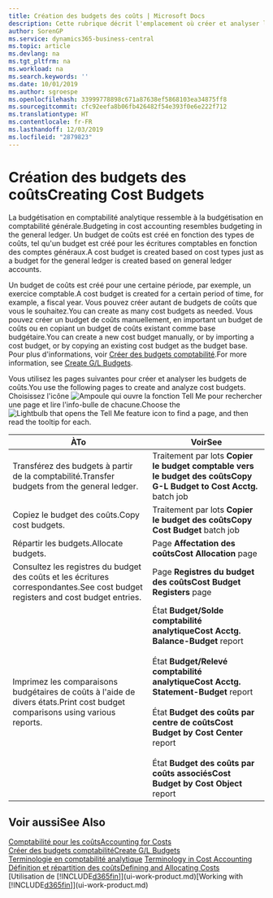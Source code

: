 ```yaml
---
title: Création des budgets des coûts | Microsoft Docs
description: Cette rubrique décrit l'emplacement où créer et analyser les budgets des coûts.
author: SorenGP
ms.service: dynamics365-business-central
ms.topic: article
ms.devlang: na
ms.tgt_pltfrm: na
ms.workload: na
ms.search.keywords: ''
ms.date: 10/01/2019
ms.author: sgroespe
ms.openlocfilehash: 33999778898c671a87638ef5868103ea34875ff8
ms.sourcegitcommit: cfc92eefa8b06fb426482f54e393f0e6e222f712
ms.translationtype: HT
ms.contentlocale: fr-FR
ms.lasthandoff: 12/03/2019
ms.locfileid: "2879823"
---
```

# <a name="creating-cost-budgets"></a><span data-ttu-id="2b1be-103">Création des budgets des coûts</span><span class="sxs-lookup"><span data-stu-id="2b1be-103">Creating Cost Budgets</span></span>
<span data-ttu-id="2b1be-104">La budgétisation en comptabilité analytique ressemble à la budgétisation en comptabilité générale.</span><span class="sxs-lookup"><span data-stu-id="2b1be-104">Budgeting in cost accounting resembles budgeting in the general ledger.</span></span> <span data-ttu-id="2b1be-105">Un budget de coûts est créé en fonction des types de coûts, tel qu'un budget est créé pour les écritures comptables en fonction des comptes généraux.</span><span class="sxs-lookup"><span data-stu-id="2b1be-105">A cost budget is created based on cost types just as a budget for the general ledger is created based on general ledger accounts.</span></span>  

<span data-ttu-id="2b1be-106">Un budget de coûts est créé pour une certaine période, par exemple, un exercice comptable.</span><span class="sxs-lookup"><span data-stu-id="2b1be-106">A cost budget is created for a certain period of time, for example, a fiscal year.</span></span> <span data-ttu-id="2b1be-107">Vous pouvez créer autant de budgets de coûts que vous le souhaitez.</span><span class="sxs-lookup"><span data-stu-id="2b1be-107">You can create as many cost budgets as needed.</span></span> <span data-ttu-id="2b1be-108">Vous pouvez créer un budget de coûts manuellement, en important un budget de coûts ou en copiant un budget de coûts existant comme base budgétaire.</span><span class="sxs-lookup"><span data-stu-id="2b1be-108">You can create a new cost budget manually, or by importing a cost budget, or by copying an existing cost budget as the budget base.</span></span> <span data-ttu-id="2b1be-109">Pour plus d'informations, voir [Créer des budgets comptabilité](finance-how-create-budgets.md).</span><span class="sxs-lookup"><span data-stu-id="2b1be-109">For more information, see [Create G/L Budgets](finance-how-create-budgets.md).</span></span>

<span data-ttu-id="2b1be-110">Vous utilisez les pages suivantes pour créer et analyser les budgets de coûts.</span><span class="sxs-lookup"><span data-stu-id="2b1be-110">You use the following pages to create and analyze cost budgets.</span></span> <span data-ttu-id="2b1be-111">Choisissez l'icône ![Ampoule qui ouvre la fonction Tell Me](media/ui-search/search_small.png "Dites-moi ce que vous voulez faire") pour rechercher une page et lire l'info-bulle de chacune.</span><span class="sxs-lookup"><span data-stu-id="2b1be-111">Choose the ![Lightbulb that opens the Tell Me feature](media/ui-search/search_small.png "Tell me what you want to do") icon to find a page, and then read the tooltip for each.</span></span>

|<span data-ttu-id="2b1be-112">À</span><span class="sxs-lookup"><span data-stu-id="2b1be-112">To</span></span>|<span data-ttu-id="2b1be-113">Voir</span><span class="sxs-lookup"><span data-stu-id="2b1be-113">See</span></span>|  
|--------|---------|  
|<span data-ttu-id="2b1be-114">Transférez des budgets à partir de la comptabilité.</span><span class="sxs-lookup"><span data-stu-id="2b1be-114">Transfer budgets from the general ledger.</span></span>|<span data-ttu-id="2b1be-115">Traitement par lots **Copier le budget comptable vers le budget des coûts**</span><span class="sxs-lookup"><span data-stu-id="2b1be-115">**Copy G-L Budget to Cost Acctg.** batch job</span></span>|  
|<span data-ttu-id="2b1be-116">Copiez le budget des coûts.</span><span class="sxs-lookup"><span data-stu-id="2b1be-116">Copy cost budgets.</span></span>|<span data-ttu-id="2b1be-117">Traitement par lots **Copier le budget des coûts**</span><span class="sxs-lookup"><span data-stu-id="2b1be-117">**Copy Cost Budget** batch job</span></span>|  
|<span data-ttu-id="2b1be-118">Répartir les budgets.</span><span class="sxs-lookup"><span data-stu-id="2b1be-118">Allocate budgets.</span></span>|<span data-ttu-id="2b1be-119">Page **Affectation des coûts**</span><span class="sxs-lookup"><span data-stu-id="2b1be-119">**Cost Allocation** page</span></span>|  
|<span data-ttu-id="2b1be-120">Consultez les registres du budget des coûts et les écritures correspondantes.</span><span class="sxs-lookup"><span data-stu-id="2b1be-120">See cost budget registers and cost budget entries.</span></span>|<span data-ttu-id="2b1be-121">Page **Registres du budget des coûts**</span><span class="sxs-lookup"><span data-stu-id="2b1be-121">**Cost Budget Registers** page</span></span>|  
|<span data-ttu-id="2b1be-122">Imprimez les comparaisons budgétaires de coûts à l'aide de divers états.</span><span class="sxs-lookup"><span data-stu-id="2b1be-122">Print cost budget comparisons using various reports.</span></span>|<span data-ttu-id="2b1be-123">État **Budget/Solde comptabilité analytique**</span><span class="sxs-lookup"><span data-stu-id="2b1be-123">**Cost Acctg. Balance-Budget** report</span></span><br /><br /> <span data-ttu-id="2b1be-124">État **Budget/Relevé comptabilité analytique**</span><span class="sxs-lookup"><span data-stu-id="2b1be-124">**Cost Acctg. Statement-Budget** report</span></span><br /><br /> <span data-ttu-id="2b1be-125">État **Budget des coûts par centre de coûts**</span><span class="sxs-lookup"><span data-stu-id="2b1be-125">**Cost Budget by Cost Center** report</span></span><br /><br /> <span data-ttu-id="2b1be-126">État **Budget des coûts par coûts associés**</span><span class="sxs-lookup"><span data-stu-id="2b1be-126">**Cost Budget by Cost Object** report</span></span>|  

## <a name="see-also"></a><span data-ttu-id="2b1be-127">Voir aussi</span><span class="sxs-lookup"><span data-stu-id="2b1be-127">See Also</span></span>  
[<span data-ttu-id="2b1be-128">Comptabilité pour les coûts</span><span class="sxs-lookup"><span data-stu-id="2b1be-128">Accounting for Costs</span></span>](finance-manage-cost-accounting.md)  
[<span data-ttu-id="2b1be-129">Créer des budgets comptabilité</span><span class="sxs-lookup"><span data-stu-id="2b1be-129">Create G/L Budgets</span></span>](finance-how-create-budgets.md)  
<span data-ttu-id="2b1be-130">[Terminologie en comptabilité analytique](finance-terminology-in-cost-accounting.md) </span><span class="sxs-lookup"><span data-stu-id="2b1be-130">[Terminology in Cost Accounting](finance-terminology-in-cost-accounting.md) </span></span>  
[<span data-ttu-id="2b1be-131">Définition et répartition des coûts</span><span class="sxs-lookup"><span data-stu-id="2b1be-131">Defining and Allocating Costs</span></span>](finance-define-and-allocate-costs.md)  
<span data-ttu-id="2b1be-132">[Utilisation de [!INCLUDE[d365fin](includes/d365fin_md.md)]](ui-work-product.md)</span><span class="sxs-lookup"><span data-stu-id="2b1be-132">[Working with [!INCLUDE[d365fin](includes/d365fin_md.md)]](ui-work-product.md)</span></span>

